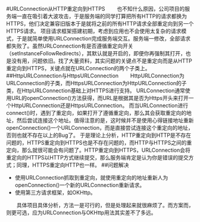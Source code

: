 #URLConnection从HTTP重定向到HTTPS
　　也不知什么原因，公司项目的服务端一直在吸引着大波攻击，于是服务端的同学打算把所有HTTP的请求都换为HTTPS，他们决定兼容旧版本于是就将之前的所有HTTP请求全部重定向到另一个HTTPS请求。
项目请求框架搭建初期，考虑到应用也不会使用太复杂的请求模式，于是就简单使用URLConnection完成服务端交互。服务端一修改，全部请求都失败了。虽然URLConnection有是否遵循重定向开关（setInstanceFollowRedirects），其默认就是开启的，即便你再强制其打开，也是没有用，问题依旧。找了大量资料，其实问题的关键点不是重定向而是从HTTP重定向到HTTPS，关键点就在URLConnection的两个子类上。
##HttpURLConnection与HttpsURLConnection
　　HttpURLConnection为URLConnection的子类，而HttpsURLConnection为HttpURLConnection的子类，在HttpURLConnection基础上对HTTPS进行支持。
URLConnection通常使用URL的openConnection()方法获得，而URL是根据其是否为Https开头来打开一个HttpURLConnection还是HttpsURLConnection。
而当URLConnection进行connect()时，遇到了重定向，如果打开了遵循重定向，那么其会获取重定向的地址，然后尝试连接这个地址。值得注意的是，这时候并不是使用心得链接地址重新openConnection()一个URLConnection，而是直接尝试连接这个重定向的地址，否则也就不存在以上的Bug了。
于是理论上分析，HTTP重定向到HTTP是不存在问题的，HTTPS重定向到HTTPS也是不存在问题的，而HTTP与HTTPS之间的重定向，那么就很可能会有问题了。HTTP重定向到HTTPS，URLConnection会将重定向的HTTPS以HTTP方式继续提交，那么服务端肯定是认为你是错误的提交方式；同理，HTTPS重定向HTTP也一样。
##问题解决
- 使用URLConnection抓取到重定向，就使用重定向的地址重新人为openConnection()一个新的URLConnection重新请求。
- 使用第三方请求框架，如OKHttp。

　　具体项目具体分析，方法一是可行的，但是处理起来就很麻烦了。而方案而，则更可选，应为URLConnection与OKHttp用法其实差不了多远。